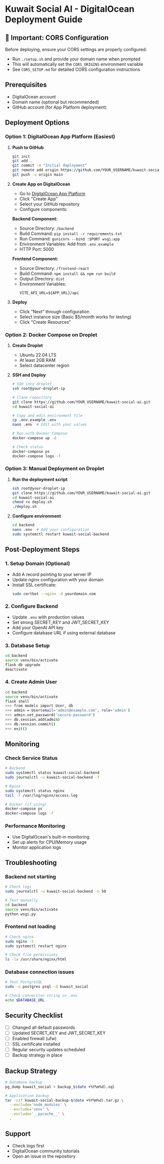 # Kuwait Social AI - DigitalOcean Deployment Guide

## 🔧 Important: CORS Configuration

Before deploying, ensure your CORS settings are properly configured:
- Run `./setup.sh` and provide your domain name when prompted
- This will automatically set the `CORS_ORIGINS` environment variable
- See `CORS_SETUP.md` for detailed CORS configuration instructions

## Prerequisites
- DigitalOcean account
- Domain name (optional but recommended)
- GitHub account (for App Platform deployment)

## Deployment Options

### Option 1: DigitalOcean App Platform (Easiest)

1. **Push to GitHub**
   ```bash
   git init
   git add .
   git commit -m "Initial deployment"
   git remote add origin https://github.com/YOUR_USERNAME/kuwait-social-ai.git
   git push -u origin main
   ```

2. **Create App on DigitalOcean**
   - Go to [DigitalOcean App Platform](https://cloud.digitalocean.com/apps)
   - Click "Create App"
   - Select your GitHub repository
   - Configure components:

   **Backend Component:**
   - Source Directory: `/backend`
   - Build Command: `pip install -r requirements.txt`
   - Run Command: `gunicorn --bind :$PORT wsgi:app`
   - Environment Variables: Add from `.env.example`
   - HTTP Port: 5000

   **Frontend Component:**
   - Source Directory: `/frontend-react`
   - Build Command: `npm install && npm run build`
   - Output Directory: `dist`
   - Environment Variables:
     ```
     VITE_API_URL=${APP_URL}/api
     ```

3. **Deploy**
   - Click "Next" through configuration
   - Select instance size (Basic $5/month works for testing)
   - Click "Create Resources"

### Option 2: Docker Compose on Droplet

1. **Create Droplet**
   - Ubuntu 22.04 LTS
   - At least 2GB RAM
   - Select datacenter region

2. **SSH and Deploy**
   ```bash
   # SSH into droplet
   ssh root@your-droplet-ip

   # Clone repository
   git clone https://github.com/YOUR_USERNAME/kuwait-social-ai.git
   cd kuwait-social-ai

   # Copy and edit environment file
   cp .env.example .env
   nano .env  # Edit with your values

   # Run with Docker Compose
   docker-compose up -d

   # Check status
   docker-compose ps
   docker-compose logs -f
   ```

### Option 3: Manual Deployment on Droplet

1. **Run the deployment script**
   ```bash
   ssh root@your-droplet-ip
   git clone https://github.com/YOUR_USERNAME/kuwait-social-ai.git
   cd kuwait-social-ai
   chmod +x deploy.sh
   ./deploy.sh
   ```

2. **Configure environment**
   ```bash
   cd backend
   nano .env  # Add your configuration
   sudo systemctl restart kuwait-social-backend
   ```

## Post-Deployment Steps

### 1. Setup Domain (Optional)
- Add A record pointing to your server IP
- Update nginx configuration with your domain
- Install SSL certificate:
  ```bash
  sudo certbot --nginx -d yourdomain.com
  ```

### 2. Configure Backend
- Update `.env` with production values
- Set strong SECRET_KEY and JWT_SECRET_KEY
- Add your OpenAI API key
- Configure database URL if using external database

### 3. Database Setup
```bash
cd backend
source venv/bin/activate
flask db upgrade
deactivate
```

### 4. Create Admin User
```bash
cd backend
source venv/bin/activate
flask shell
>>> from models import User, db
>>> admin = User(email='admin@example.com', role='admin')
>>> admin.set_password('secure-password')
>>> db.session.add(admin)
>>> db.session.commit()
>>> exit()
```

## Monitoring

### Check Service Status
```bash
# Backend
sudo systemctl status kuwait-social-backend
sudo journalctl -u kuwait-social-backend -f

# Nginx
sudo systemctl status nginx
tail -f /var/log/nginx/access.log

# Docker (if using)
docker-compose ps
docker-compose logs -f
```

### Performance Monitoring
- Use DigitalOcean's built-in monitoring
- Set up alerts for CPU/Memory usage
- Monitor application logs

## Troubleshooting

### Backend not starting
```bash
# Check logs
sudo journalctl -u kuwait-social-backend -n 50

# Test manually
cd backend
source venv/bin/activate
python wsgi.py
```

### Frontend not loading
```bash
# Check nginx
sudo nginx -t
sudo systemctl restart nginx

# Check file permissions
ls -la /usr/share/nginx/html
```

### Database connection issues
```bash
# Test PostgreSQL
sudo -u postgres psql -d kuwait_social

# Check connection string in .env
echo $DATABASE_URL
```

## Security Checklist
- [ ] Changed all default passwords
- [ ] Updated SECRET_KEY and JWT_SECRET_KEY
- [ ] Enabled firewall (ufw)
- [ ] SSL certificate installed
- [ ] Regular security updates scheduled
- [ ] Backup strategy in place

## Backup Strategy
```bash
# Database backup
pg_dump kuwait_social > backup_$(date +%Y%m%d).sql

# Application backup
tar -czf kuwait-social-backup-$(date +%Y%m%d).tar.gz \
  --exclude='node_modules' \
  --exclude='venv' \
  --exclude='__pycache__' \
  .
```

## Support
- Check logs first
- DigitalOcean community tutorials
- Open an issue in the repository